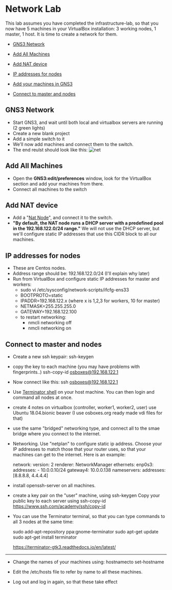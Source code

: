 # Network Lab

This lab assumes you have completed the infrastructure-lab, so that you now have 5 machines in your VirtualBox installation: 3 working nodes, 1 master, 1 host.
It is time to create a network for them.

- [GNS3 Network](#GNS3-Network)
- [Add All Machines](#Add-All-Machines)
- [Add NAT device](#Add-NAT-device)

- [IP addresses for nodes](#IP-addresses-for-nodes)
- [Add your machines in GNS3](#Add-your-machines-in-GNS3)
- [Connect to master and nodes](#Connect-to-master-and-nodes)

## GNS3 Network

- Start GNS3, and wait until both local and virtualbox servers are running (2 green lights)
- Create a new blank project
- Add a simple switch to it
- We'll now add machines and connect them to the switch.
- The end reulst should look like this:
![net](https://user-images.githubusercontent.com/40225170/141266815-7a93fcb9-b0df-496f-a39a-9ed274a4670d.jpg)

## Add All Machines

- Open the **GNS3:edit/preferences** window, look for the VirtualBox section and add your machines from there.
- Connect all machines to the switch

## Add NAT device

- Add a "[Nat Node](https://docs.gns3.com/docs/using-gns3/advanced/the-nat-node/)", and connect it to the switch.
- **"By default, the NAT node runs a DHCP server with a predefined pool in the 192.168.122.0/24 range."** We will not use the DHCP server, but we'll configure static IP addresses that use this CIDR block to all our machines.

## IP addresses for nodes

- These are Centos nodes.
- Address range should be: 192.168.122.0/24  (I'll explain why later)
- Run from VirtualBox and configure static IP addresses for master and workers:
  - sudo vi /etc/sysconfig/network-scripts/ifcfg-ens33
  - BOOTPROTO=static
  - IPADDR=192.168.122.x (where x is 1,2,3 for workers, 10 for master)
  - NETMASK=255.255.255.0
  - GATEWAY=192.168.122.100
  - to restart networking:
    - nmcli networking off
    - nmcli networking on



## Connect to master and nodes


- Create a new ssh keypair: 
          ssh-keygen 
- copy the key to each machine (you may have problems with fingerprints..)
          ssh-copy-id osboxes@192.168.122.1
- Now connect like this:
          ssh osboxes@192.168.122.1
- Use [Terminator shell](https://dev.to/xeroxism/how-to-install-terminator-a-linux-terminal-emulator-on-steroids-1m3h) on your host machine.
You can then login and command all nodes at once.


- create 4 notes on virtualbox (controller, worker1, worker2, user)
  use Ubuntu 18.04.bionic beaver
  (I use osboxes.org ready made vdi files for that)
- use the same "bridged" networking type, and connect all to the smae
  bridge where you connect to the internet.

- Networking.
  Use "netplan" to configure static ip address.
  Choose your IP addresses to match those that your router uses, so
  that your machines can get to the internet.
  Here is an example:

  network:
    version: 2
    renderer: NetworkManager
    ethernets:
      enp0s3:
        addresses:
          - 10.0.0.10/24
        gateway4: 10.0.0.138
        nameservers:
          addresses: [8.8.8.8, 4.4.4.4]


- install openssh-server on all machines.
- create a key pair on the "user" machine, using ssh-keygen
  Copy your public key to each server using ssh-copy-id
  https://www.ssh.com/academy/ssh/copy-id

- You can use the Terminator terminal, so that you can type commands to
  all 3 nodes at the same time:

  sudo add-apt-repository ppa:gnome-terminator
  sudo apt-get update
  sudo apt-get install terminator

  https://terminator-gtk3.readthedocs.io/en/latest/

*************************************************************

- Change the names of your machines using:
   hostnamecto set-hostname <new-name>

- Edit the /etc/hosts file to refer by name to all these machines.

- Log out and log in again, so that these take effect

